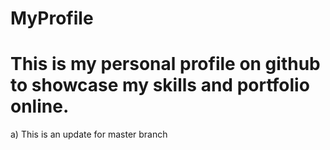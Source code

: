 # MyProfile
# This is my personal profile on github to showcase my skills and portfolio online.

a) This is an update for master branch
